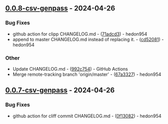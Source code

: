 ## [0.0.8-csv-genpass](https://github.com/hedon-rust-road/rcli/compare/v0.0.7-csv-genpass..v0.0.8-csv-genpass) - 2024-04-26

### Bug Fixes

- github action for clipp CHANGELOG.md - ([71adcd3](https://github.com/hedon-rust-road/rcli/commit/71adcd3984aa3a06736961bbc1b7573613581ed5)) - hedon954
- append to master CHANGELOG.md instead of replacing it. - ([cd52081](https://github.com/hedon-rust-road/rcli/commit/cd520811880b4fc17f5ce14703abced26cfee491)) - hedon954

### Other

- Update CHANGELOG.md - ([992c754](https://github.com/hedon-rust-road/rcli/commit/992c754b7d5bc6df0f2c3cb3e6c53f11487fd096)) - GitHub Actions
- Merge remote-tracking branch 'origin/master' - ([67a3327](https://github.com/hedon-rust-road/rcli/commit/67a33278c61f19c52a1ff660e7ea739c86ccc543)) - hedon954

## [0.0.7-csv-genpass](https://github.com/hedon-rust-road/rcli/compare/v0.0.6-csv-genpass..v0.0.7-csv-genpass) - 2024-04-26

### Bug Fixes

- github action for cliff commit CHANGELOG.md - ([0f13082](https://github.com/hedon-rust-road/rcli/commit/0f1308243c77b2573bdd786a0c8ecebd2987a87d)) - hedon954

<!-- generated by git-cliff -->
